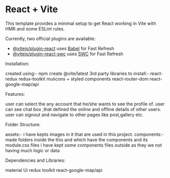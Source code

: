 # React + Vite

This template provides a minimal setup to get React working in Vite with HMR and some ESLint rules.

Currently, two official plugins are available:

- [@vitejs/plugin-react](https://github.com/vitejs/vite-plugin-react/blob/main/packages/plugin-react/README.md) uses [Babel](https://babeljs.io/) for Fast Refresh
- [@vitejs/plugin-react-swc](https://github.com/vitejs/vite-plugin-react-swc) uses [SWC](https://swc.rs/) for Fast Refresh

Installation:

created using:- npm create @vite/latest
3rd party libraries to install:-
react-redux
redux-toolkit
muiicons + styled components
react-router-dom
react-google-map/api

Features:

user can select the any account that he/she wants to see the profile of.
user can see chat box ,that defined the online and offline details of other users.
user can signout and navigate to other pages like post,gallery etc.

Folder Structure:

assets:-
i have kepts images in it that are used in this project.
components:-
made folders inside the this and which have the components and its module.css files
i have kept some components files outside as they we not having much logic or data

Dependencies and Libraries:

material Ui
redux toolkit
react-google-map/api
